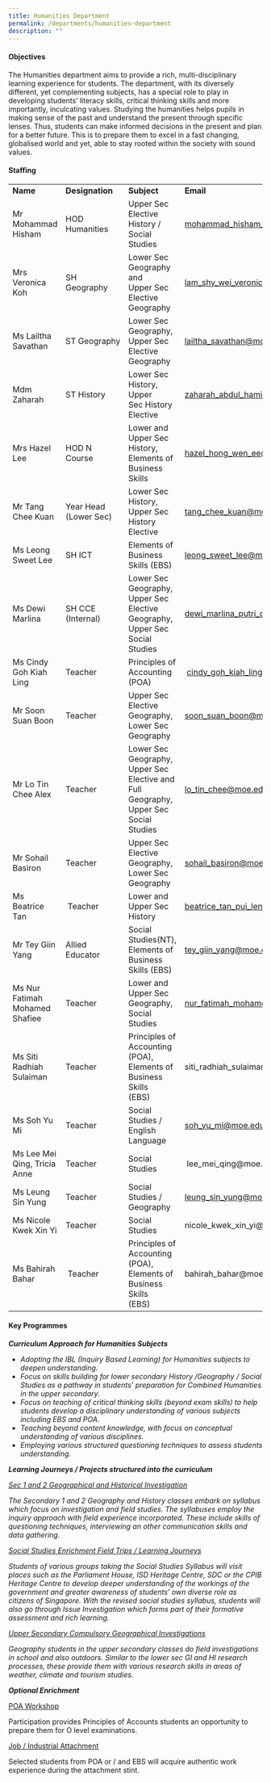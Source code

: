 ```yaml
---
title: Humanities Department
permalink: /departments/humanities-department
description: ""
---
```

<h4>Objectives</h4>
<p>The Humanities department aims to provide a rich, multi-disciplinary learning experience for students. The department, with its diversely different, yet complementing subjects, has a special role to play in developing students&rsquo; literacy skills, critical thinking skills and more importantly, inculcating values. Studying the humanities helps pupils in making sense of the past and understand the present through specific lenses. Thus, students can make informed decisions in the present and plan for a better future. This is to prepare them to excel in a fast changing, globalised world and yet, able to stay rooted within the society with sound values.</p>
<h4>Staffing</h4>
<table width="100%">
<tbody>
<tr>
<td>
<strong>Name</strong>
</td>
<td>
<strong>Designation</strong>
</td>
<td>
<strong>Subject</strong>
</td>
<td>
<strong>Email</strong>
</td>
</tr>
<tr>
<td>
Mr Mohammad Hisham
</td>
<td>
HOD Humanities
</td>
<td>
Upper Sec Elective History / Social Studies
</td>
<td>
<a href="mailto:mohammad_hisham_b_amat@moe.edu.sg">mohammad_hisham_b_amat@moe.edu.sg</a>
</td>
</tr>
<tr>
<td>Mrs Veronica Koh&nbsp;</td>
<td>SH Geography</td>
<td>Lower Sec<br />Geography and<br />Upper Sec<br />Elective<br />Geography</td>
<td><a href="mailto:lam_shy_wei_veronica@moe.edu.sg">lam_shy_wei_veronica@moe.edu.sg</a></td>
</tr>
<tr>
<td>
Ms Lailtha Savathan
</td>
<td>
ST&nbsp;Geography
</td>
<td>
Lower Sec Geography, Upper Sec Elective Geography
</td>
<td>
<a href="mailto:lailtha_savathan@moe.edu.sg">lailtha_savathan@moe.edu.sg</a>
</td>
</tr>
<tr>
<td>Mdm Zaharah</td>
<td>ST History</td>
<td>Lower Sec<br />History, Upper&nbsp;<br />Sec History<br />Elective&nbsp;</td>
<td><a href="mailto:zaharah_abdul_hamid@moe.edu.sg">zaharah_abdul_hamid@moe.edu.sg</a></td>
</tr>
<tr>
<td>
Mrs Hazel Lee
</td>
<td>
HOD N Course
</td>
<td>
Lower and Upper Sec History, Elements of Business Skills
</td>
<td>
<a href="mailto:hazel_hong_wen_ee@moe.edu.sg">hazel_hong_wen_ee@moe.edu.sg</a>
</td>
</tr>
<tr>
<td>Mr Tang Chee Kuan</td>
<td>Year Head (Lower Sec)</td>
<td>Lower Sec History, Upper Sec History Elective</td>
<td><a href="mailto:tang_chee_kuan@moe.edu.sg">tang_chee_kuan@moe.edu.sg</a></td>
</tr>
<tr>
<td>
Ms Leong Sweet Lee
</td>
<td>
SH ICT
</td>
<td>
Elements of Business Skills (EBS)
</td>
<td>
<a href="mailto:leong_sweet_lee@moe.edu.sg">leong_sweet_lee@moe.edu.sg</a>
</td>
</tr>
<tr>
<td>
Ms Dewi Marlina
</td>
<td>
SH CCE (Internal)
</td>
<td>
Lower Sec Geography, Upper Sec Elective Geography, Upper Sec Social Studies
</td>
<td>
<a href="mailto:dewi_marlina_putri_chumali@moe.edu.sg">dewi_marlina_putri_chumali@moe.edu.sg</a>
</td>
</tr>
<tr>
<td>Ms Cindy Goh Kiah Ling</td>
<td>Teacher&nbsp;</td>
<td>Principles of<br />Accounting (POA)</td>
<td>&nbsp;<a href="mailto:cindy_goh_kiah_ling@moe.edu.sg">cindy_goh_kiah_ling@moe.edu.sg</a></td>
</tr>
<tr>
<td>
Mr Soon Suan Boon
</td>
<td>
Teacher
</td>
<td>
Upper Sec Elective Geography, Lower Sec Geography
</td>
<td>
<a href="mailto:soon_suan_boon@moe.edu.sg">soon_suan_boon@moe.edu.sg</a>
</td>
</tr>
<tr>
<td>
Mr Lo Tin Chee Alex
</td>
<td>
Teacher
</td>
<td>
Lower Sec Geography, Upper Sec Elective and Full Geography, Upper Sec Social Studies
</td>
<td>
<a href="mailto:lo_tin_chee@moe.edu.sg">lo_tin_chee@moe.edu.sg</a>
</td>
</tr>
<tr>
<td>
Mr Sohail Basiron
</td>
<td>
Teacher
</td>
<td>
Upper Sec Elective Geography, Lower Sec Geography
</td>
<td><a href="mailto:sohail_basiron@moe.edu.sg">sohail_basiron@moe.edu.sg</a></td>
</tr>
<tr>
<td>Ms Beatrice Tan&nbsp;</td>
<td>&nbsp;Teacher</td>
<td>Lower and Upper Sec History</td>
<td><a href="mailto:beatrice_tan_pui_leng@moe.edu.sg">beatrice_tan_pui_leng@moe.edu.sg&nbsp;</a></td>
</tr>
<tr>
<td>
Mr Tey Giin Yang
</td>
<td>Allied Educator</td>
<td>Social Studies(NT), Elements of Business Skills (EBS)</td>
<td>
<a href="mailto:tey_giin_yang@moe.edu.sg">tey_giin_yang@moe.edu.sg</a>
</td>
</tr>
<tr>
<td>Ms Nur Fatimah Mohamed Shafiee</td>
<td>Teacher&nbsp;</td>
<td>Lower and Upper Sec Geography, Social Studies</td>
<td><a href="mailto:nur_fatimah_mohamed_shafiee@moe.edu.sg">nur_fatimah_mohamed_shafiee@moe.edu.sg</a>&nbsp;</td>
</tr>
<tr>
<td>Ms Siti<br />Radhiah Sulaiman</td>
<td>Teacher&nbsp;</td>
<td>Principles of<br />Accounting (POA), Elements of<br />Business Skills<br />(EBS)&nbsp;</td>
<td>siti_radhiah_sulaiman@moe.edu.sg</td>
</tr>
<tr>
<td>Ms Soh Yu Mi</td>
<td>Teacher</td>
<td>Social Studies /<br />English Language</td>
<td><a href="mailto:soh_yu_mi@moe.edu.sg">soh_yu_mi@moe.edu.sg&nbsp;</a></td>
</tr>
<tr>
<td>Ms Lee Mei<br />Qing, Tricia<br />Anne</td>
<td>Teacher</td>
<td>Social Studies</td>
<td>&nbsp;lee_mei_qing@moe.edu.sg</td>
</tr>
<tr>
<td>Ms Leung Sin Yung</td>
<td>Teacher</td>
<td>Social Studies /<br />Geography</td>
<td><a href="mailto:leung_sin_yung@moe.edu.sg">leung_sin_yung@moe.edu.sg</a></td>
</tr>
<tr>
<td>Ms Nicole<br />Kwek Xin Yi</td>
<td>Teacher</td>
<td>Social Studies</td>
<td>nicole_kwek_xin_yi@moe.edu.sg</td>
</tr>
<tr>
<td>Ms Bahirah<br />Bahar</td>
<td>&nbsp;Teacher</td>
<td>Principles of<br />Accounting (POA), Elements of<br />Business Skills<br />(EBS)&nbsp;</td>
<td>bahirah_bahar@moe.edu.sg</td>
</tr>
</tbody>
</table>
<h4>Key Programmes</h4>
<p><strong><em>Curriculum Approach for Humanities Subjects</em></strong></p>
<ul>
<li><em> Adopting the IBL (Inquiry Based Learning) for Humanities subjects to deepen&nbsp;understanding.</em></li>
<li><em>Focus on skills building for lower secondary History /Geography / Social Studies as a pathway in students&rsquo; preparation for Combined Humanities in the upper secondary.</em></li>
<li><em>Focus on teaching of critical thinking skills (beyond exam skills) to help students develop a disciplinary understanding of various subjects including EBS and POA.</em></li>
<li><em>Teaching beyond content knowledge, with focus on conceptual understanding of various disciplines.</em></li>
<li><em>Employing various structured questioning techniques to assess students understanding.</em></li>
</ul>
<p><strong><em>Learning Journeys / Projects structured into the curriculum</em></strong></p>
<p><u><em>Sec 1 and 2 Geographical and Historical Investigation</em></u></p>
<p><em>The Secondary 1 and 2 Geography and History classes embark on syllabus which focus on&nbsp;investigation and field studies. The syllabuses employ the inquiry approach with field&nbsp;experience incorporated. These include skills of questioning techniques, interviewing an&nbsp;other communication skills and data gathering.</em></p>
<p><u><em>Social Studies Enrichment Field Trips / Learning Journeys</em></u></p>
<p><em>Students of various groups taking the Social Studies Syllabus will visit places such as the Parliament House, ISD Heritage Centre, SDC or the CPIB Heritage Centre to develop deeper understanding of the workings of the government and greater awareness of students&rsquo; own diverse role as citizens of Singapore. With the revised social studies syllabus, students will also go through Issue Investigation which forms part of their formative assessment and rich learning.</em></p>
<p><u><em>Upper Secondary Compulsory Geographical Investigations</em></u></p>
<p><em>Geography students in the upper secondary classes do field investigations in school and also&nbsp;outdoors. Similar to the lower sec GI and HI research processes, these provide them with various&nbsp;research skills in areas of weather, climate and tourism studies.</em></p>
<p><strong><em>Optional Enrichment</em></strong></p>
<p><u>POA Workshop</u></p>
<p>Participation provides Principles of Accounts students an opportunity to prepare them for O level&nbsp;examinations.</p>
<p><u>Job / Industrial Attachment</u></p>
<p>Selected students from POA or / and EBS will acquire authentic work experience during the&nbsp;attachment stint.</p>